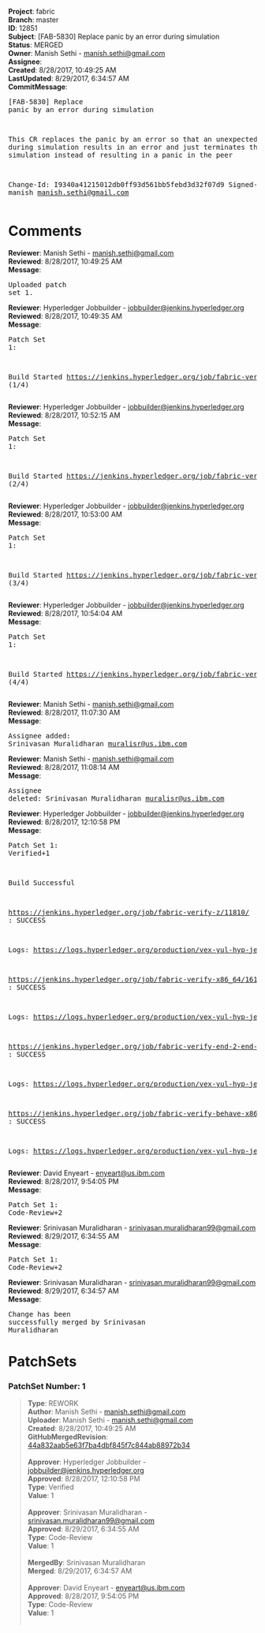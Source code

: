 <strong>Project</strong>: fabric<br><strong>Branch</strong>: master<br><strong>ID</strong>: 12851<br><strong>Subject</strong>: [FAB-5830] Replace panic by an error during simulation<br><strong>Status</strong>: MERGED<br><strong>Owner</strong>: Manish Sethi - manish.sethi@gmail.com<br><strong>Assignee</strong>:<br><strong>Created</strong>: 8/28/2017, 10:49:25 AM<br><strong>LastUpdated</strong>: 8/29/2017, 6:34:57 AM<br><strong>CommitMessage</strong>:<br><pre>[FAB-5830] Replace panic by an error during simulation

This CR replaces the panic by an error so that an unexpected behavior
during simulation results in an error and just terminates the
particular simulation instead of resulting in a panic in the peer

Change-Id: I9340a41215012db0ff93d561bb5febd3d32f07d9
Signed-off-by: manish <manish.sethi@gmail.com>
</pre><h1>Comments</h1><strong>Reviewer</strong>: Manish Sethi - manish.sethi@gmail.com<br><strong>Reviewed</strong>: 8/28/2017, 10:49:25 AM<br><strong>Message</strong>: <pre>Uploaded patch set 1.</pre><strong>Reviewer</strong>: Hyperledger Jobbuilder - jobbuilder@jenkins.hyperledger.org<br><strong>Reviewed</strong>: 8/28/2017, 10:49:35 AM<br><strong>Message</strong>: <pre>Patch Set 1:

Build Started https://jenkins.hyperledger.org/job/fabric-verify-z/11810/ (1/4)</pre><strong>Reviewer</strong>: Hyperledger Jobbuilder - jobbuilder@jenkins.hyperledger.org<br><strong>Reviewed</strong>: 8/28/2017, 10:52:15 AM<br><strong>Message</strong>: <pre>Patch Set 1:

Build Started https://jenkins.hyperledger.org/job/fabric-verify-end-2-end-x86_64/7744/ (2/4)</pre><strong>Reviewer</strong>: Hyperledger Jobbuilder - jobbuilder@jenkins.hyperledger.org<br><strong>Reviewed</strong>: 8/28/2017, 10:53:00 AM<br><strong>Message</strong>: <pre>Patch Set 1:

Build Started https://jenkins.hyperledger.org/job/fabric-verify-behave-x86_64/10192/ (3/4)</pre><strong>Reviewer</strong>: Hyperledger Jobbuilder - jobbuilder@jenkins.hyperledger.org<br><strong>Reviewed</strong>: 8/28/2017, 10:54:04 AM<br><strong>Message</strong>: <pre>Patch Set 1:

Build Started https://jenkins.hyperledger.org/job/fabric-verify-x86_64/16178/ (4/4)</pre><strong>Reviewer</strong>: Manish Sethi - manish.sethi@gmail.com<br><strong>Reviewed</strong>: 8/28/2017, 11:07:30 AM<br><strong>Message</strong>: <pre>Assignee added: Srinivasan Muralidharan <muralisr@us.ibm.com></pre><strong>Reviewer</strong>: Manish Sethi - manish.sethi@gmail.com<br><strong>Reviewed</strong>: 8/28/2017, 11:08:14 AM<br><strong>Message</strong>: <pre>Assignee deleted: Srinivasan Muralidharan <muralisr@us.ibm.com></pre><strong>Reviewer</strong>: Hyperledger Jobbuilder - jobbuilder@jenkins.hyperledger.org<br><strong>Reviewed</strong>: 8/28/2017, 12:10:58 PM<br><strong>Message</strong>: <pre>Patch Set 1: Verified+1

Build Successful 

https://jenkins.hyperledger.org/job/fabric-verify-z/11810/ : SUCCESS

Logs: https://logs.hyperledger.org/production/vex-yul-hyp-jenkins-1/fabric-verify-z/11810

https://jenkins.hyperledger.org/job/fabric-verify-x86_64/16178/ : SUCCESS

Logs: https://logs.hyperledger.org/production/vex-yul-hyp-jenkins-1/fabric-verify-x86_64/16178

https://jenkins.hyperledger.org/job/fabric-verify-end-2-end-x86_64/7744/ : SUCCESS

Logs: https://logs.hyperledger.org/production/vex-yul-hyp-jenkins-1/fabric-verify-end-2-end-x86_64/7744

https://jenkins.hyperledger.org/job/fabric-verify-behave-x86_64/10192/ : SUCCESS

Logs: https://logs.hyperledger.org/production/vex-yul-hyp-jenkins-1/fabric-verify-behave-x86_64/10192</pre><strong>Reviewer</strong>: David Enyeart - enyeart@us.ibm.com<br><strong>Reviewed</strong>: 8/28/2017, 9:54:05 PM<br><strong>Message</strong>: <pre>Patch Set 1: Code-Review+2</pre><strong>Reviewer</strong>: Srinivasan Muralidharan - srinivasan.muralidharan99@gmail.com<br><strong>Reviewed</strong>: 8/29/2017, 6:34:55 AM<br><strong>Message</strong>: <pre>Patch Set 1: Code-Review+2</pre><strong>Reviewer</strong>: Srinivasan Muralidharan - srinivasan.muralidharan99@gmail.com<br><strong>Reviewed</strong>: 8/29/2017, 6:34:57 AM<br><strong>Message</strong>: <pre>Change has been successfully merged by Srinivasan Muralidharan</pre><h1>PatchSets</h1><h3>PatchSet Number: 1</h3><blockquote><strong>Type</strong>: REWORK<br><strong>Author</strong>: Manish Sethi - manish.sethi@gmail.com<br><strong>Uploader</strong>: Manish Sethi - manish.sethi@gmail.com<br><strong>Created</strong>: 8/28/2017, 10:49:25 AM<br><strong>GitHubMergedRevision</strong>: [44a832aab5e63f7ba4dbf845f7c844ab88972b34](https://github.com/hyperledger-gerrit-archive/fabric/commit/44a832aab5e63f7ba4dbf845f7c844ab88972b34)<br><br><strong>Approver</strong>: Hyperledger Jobbuilder - jobbuilder@jenkins.hyperledger.org<br><strong>Approved</strong>: 8/28/2017, 12:10:58 PM<br><strong>Type</strong>: Verified<br><strong>Value</strong>: 1<br><br><strong>Approver</strong>: Srinivasan Muralidharan - srinivasan.muralidharan99@gmail.com<br><strong>Approved</strong>: 8/29/2017, 6:34:55 AM<br><strong>Type</strong>: Code-Review<br><strong>Value</strong>: 1<br><br><strong>MergedBy</strong>: Srinivasan Muralidharan<br><strong>Merged</strong>: 8/29/2017, 6:34:57 AM<br><br><strong>Approver</strong>: David Enyeart - enyeart@us.ibm.com<br><strong>Approved</strong>: 8/28/2017, 9:54:05 PM<br><strong>Type</strong>: Code-Review<br><strong>Value</strong>: 1<br><br></blockquote>